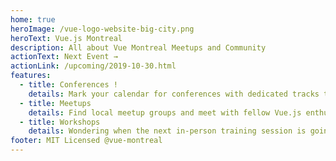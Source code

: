 ```yaml
---
home: true
heroImage: /vue-logo-website-big-city.png
heroText: Vue.js Montreal
description: All about Vue Montreal Meetups and Community 
actionText: Next Event →
actionLink: /upcoming/2019-10-30.html
features:
  - title: Conferences !
    details: Mark your calendar for conferences with dedicated tracks to your favorite framework and keep track of call for proposals!
  - title: Meetups
    details: Find local meetup groups and meet with fellow Vue.js enthusiasts!
  - title: Workshops
    details: Wondering when the next in-person training session is going to happen? You can find all that information here too!
footer: MIT Licensed @vue-montreal
---
```

